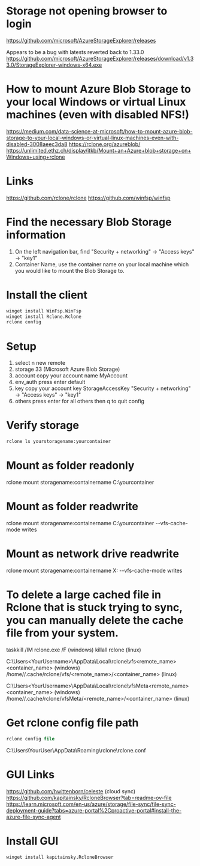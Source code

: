 # Storage not opening browser to login
https://github.com/microsoft/AzureStorageExplorer/releases

Appears to be a bug with latests reverted back to 1.33.0
https://github.com/microsoft/AzureStorageExplorer/releases/download/v1.33.0/StorageExplorer-windows-x64.exe

# How to mount Azure Blob Storage to your local Windows or virtual Linux machines (even with disabled NFS!)
https://medium.com/data-science-at-microsoft/how-to-mount-azure-blob-storage-to-your-local-windows-or-virtual-linux-machines-even-with-disabled-3008aeec3da8
https://rclone.org/azureblob/
https://unlimited.ethz.ch/display/itkb/Mount+an+Azure+blob+storage+on+Windows+using+rclone

# Links
https://github.com/rclone/rclone
https://github.com/winfsp/winfsp

# Find the necessary Blob Storage information
1. On the left navigation bar, find "Security + networking" → "Access keys" → "key1"
2. Container Name, use the container name on your local machine which you would like to mount the Blob Storage to.

# Install the client
```ps
winget install WinFsp.WinFsp
winget install Rclone.Rclone
rclone config
```

# Setup
1. select n new remote
2. storage                  33 (Microsoft Azure Blob Storage)
3. account                  copy your account name MyAccount
3. env_auth                 press enter default
5. key                      copy your account key StorageAccessKey "Security + networking" → "Access keys" → "key1"
6. others                   press enter for all others then q to quit config

# Verify storage
```ps
rclone ls yourstoragename:yourcontainer
```

# Mount as folder readonly
rclone mount storagename:containername C:\yourcontainer

# Mount as folder readwrite
rclone mount storagename:containername C:\yourcontainer --vfs-cache-mode writes

# Mount as network drive readwrite
rclone mount storagename:containername X: --vfs-cache-mode writes 

# To delete a large cached file in Rclone that is stuck trying to sync, you can manually delete the cache file from your system. 
taskkill /IM rclone.exe /F (windows)
killall rclone (linux)

C:\Users\<YourUsername>\AppData\Local\rclone\vfs\<remote_name>\<container_name> (windows)
/home/<YourUsername>/.cache/rclone/vfs/<remote_name>/<container_name> (linux)

C:\Users\<YourUsername>\AppData\Local\rclone\vfsMeta\<remote_name>\<container_name> (windows)
/home/<YourUsername>/.cache/rclone/vfsMeta/<remote_name>/<container_name> (linux)

# Get rclone config file path
```ps
rclone config file
```

C:\Users\YourUser\AppData\Roaming\rclone\rclone.conf

# GUI Links
https://github.com/hwittenborn/celeste (cloud sync)
https://github.com/kapitainsky/RcloneBrowser?tab=readme-ov-file
https://learn.microsoft.com/en-us/azure/storage/file-sync/file-sync-deployment-guide?tabs=azure-portal%2Cproactive-portal#install-the-azure-file-sync-agent

# Install GUI
```ps
winget install kapitainsky.RcloneBrowser
```